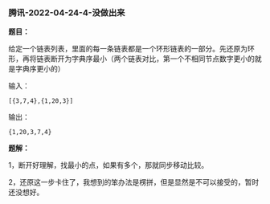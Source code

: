 ### 腾讯-2022-04-24-4-没做出来

**题目：**

给定一个链表列表，里面的每一条链表都是一个环形链表的一部分。先还原为环形，再将链表断开为字典序最小（两个链表对比，第一个不相同节点数字更小的就是字典序更小的）

输入：

```shell
[{3,7,4},{1,20,3}]
```

输出：

```shell
{1,20,3,7,4}
```

**题解：**

1，断开好理解，找最小的点，如果有多个，那就同步移动比较。

2，还原这一步卡住了，我想到的笨办法是楞拼，但是显然是不可以接受的，暂时还没想好。